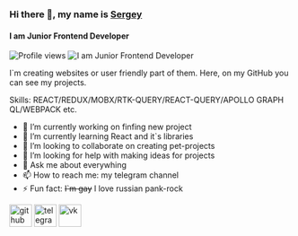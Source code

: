### Hi there 👋, my name is [**Sergey**](https://t.me/lifeProgrammer)
#### I am Junior Frontend Developer
 ![Profile views](https://komarev.com/ghpvc/?username=Uzi82)
![I am Junior Frontend Developer](https://www.davidmvenegas.com/static/media/react-banner.1c0c53f9413881974c0c.jpg)

I`m creating websites or user friendly part of them. Here, on my GitHub you can see my projects.

Skills: REACT/REDUX/MOBX/RTK-QUERY/REACT-QUERY/APOLLO GRAPH QL/WEBPACK etc.

- 🔭 I’m currently working on finfing new project 
- 🌱 I’m currently learning React and it`s libraries 
- 👯 I’m looking to collaborate on creating pet-projects 
- 🤔 I’m looking for help with making ideas for projects 
- 💬 Ask me about everywhing 
- 📫 How to reach me: my telegram channel 
- ⚡ Fun fact: ~~I`m gay~~ I love russian pank-rock 


[<img src='https://cdn.jsdelivr.net/npm/simple-icons@3.0.1/icons/github.svg' alt='github' height='40'>](https://github.com/Uzi82)  [<img src='https://cdn.jsdelivr.net/npm/simple-icons@3.0.1/icons/telegram.svg' alt='telegram' height='40'>](https://t.me/lifeProgrammer)  [<img src='https://cdn.jsdelivr.net/npm/simple-icons@3.0.1/icons/vk.svg' alt='vk' height='40'>](https://vk.com/uzi82)  
